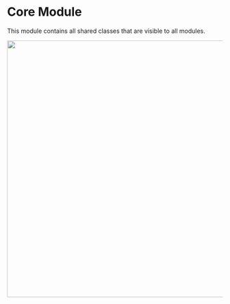 # Core Module

This module contains all shared classes that are visible to all modules.

<img src="https://github.com/ShabanKamell/Restaurants/blob/master/blob/modular-arch-diagram2.png" height="600">
